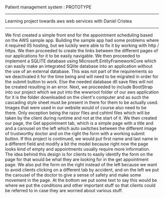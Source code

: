 

Patient management system : PROTOTYPE

---
Learning project towards aws web services with Daniel Cristea
***
We first created a simple front end for the appointment scheduling based on the AWS sample app. Building the sample app had some problems where it required IIS hosting, but we luckily were able to fix it by working with http / https. We then proceeded to create the links between the different pages of our applications for it to be easily navigable. We then proceeded to implement a SQLITE database using Microsoft.EntityFrameworkCore which can easily make an integrated SQlite database into an application without the use of an external database. This was not part of the requirements so we deactivated it for the time being and will need to be migrated in order for the submit button to work. Else the needed database dll save files will not be created resulting in an error. Next, we proceeded to include BootStrap into our project which we put into the wwwroot folder of our aws application for it is the folder downloaded on the client's computer and as such the cascading style sheet must be present in there for them to be actually used. Images that were used in our website would of course also need to be there. Only exception being the razor files and cshtml files which will be taken by the client during runtime and not at the start of it. We then created our page, the Get appointment tab, which is a simple page with a title and and a carousel on the left which auto switches between the different image of trustworthy doctor and on the right the form with a working submit button. If this project is continued, we would put first name and last name in a different field and modify a bit the model because right now the page looks kind of empty and appointments usually require more information.
The idea behind this design is for clients to easily identify the form on the page for that would be what they are looking for in the get appointment page. We also put the form on the right instead of the left because we want to avoid clients clicking on a different tab by accident,  and on the left we put the carousel of the doctor to give a sense of safety and make some movement in the page. At the bottom we put some text to say this would be where we put the conditions and other important stuff so that clients could be referred to in case they are worried about various stuff. 
